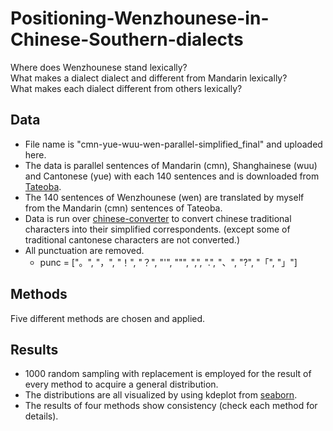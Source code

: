 # Positioning-Wenzhounese-in-Chinese-Southern-dialects
Where does Wenzhounese stand lexically? <br>
What makes a dialect dialect and different from Mandarin lexically? <br>
What makes each dialect different from others lexically? <br>

## Data 
- File name is "cmn-yue-wuu-wen-parallel-simplified_final" and uploaded here.
- The data is parallel sentences of Mandarin (cmn), Shanghainese (wuu) and Cantonese (yue) with each 140 sentences and is downloaded from [Tateoba](https://tatoeba.org/en).
- The 140 sentences of Wenzhounese (wen) are translated by myself from the Mandarin (cmn) sentences of Tateoba.
- Data is run over [chinese-converter](https://github.com/zachary822/chinese-converter) to convert chinese traditional characters into their simplified correspondents. (except some of traditional cantonese characters are not converted.)
- All punctuation are removed.
  - punc = ["。", "，", "！", "？", "'", "\"", ",", ".", "、", "?", "「", "」"]

## Methods
Five different methods are chosen and applied. 

## Results
- 1000 random sampling with replacement is employed for the result of every method to acquire a general distribution.
- The distributions are all visualized by using kdeplot from [seaborn](https://seaborn.pydata.org/generated/seaborn.kdeplot.html).
- The results of four methods show consistency (check each method for details).

